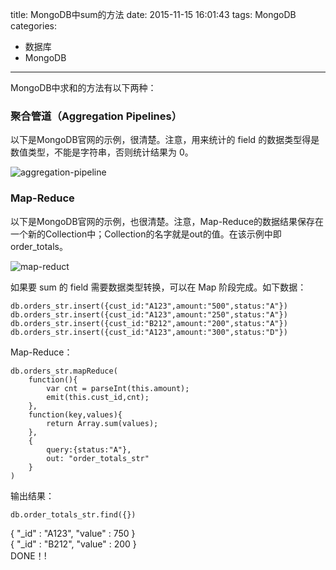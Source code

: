 title: MongoDB中sum的方法
date: 2015-11-15 16:01:43
tags: MongoDB
categories:
- 数据库
- MongoDB
---
MongoDB中求和的方法有以下两种：
### 聚合管道（Aggregation Pipelines）
以下是MongoDB官网的示例，很清楚。注意，用来统计的 field 的数据类型得是数值类型，不能是字符串，否则统计结果为 0。

![aggregation-pipeline](/uploads/aggregation-pipeline.png)

### Map-Reduce
以下是MongoDB官网的示例，也很清楚。注意，Map-Reduce的数据结果保存在一个新的Collection中；Collection的名字就是out的值。在该示例中即 order_totals。

![map-reduct](/uploads/map-reduce.png)

如果要 sum 的 field 需要数据类型转换，可以在 Map 阶段完成。如下数据：

	db.orders_str.insert({cust_id:"A123",amount:"500",status:"A"})
	db.orders_str.insert({cust_id:"A123",amount:"250",status:"A"})
	db.orders_str.insert({cust_id:"B212",amount:"200",status:"A"})
	db.orders_str.insert({cust_id:"A123",amount:"300",status:"D"})

Map-Reduce：

	db.orders_str.mapReduce(
		function(){
			var cnt = parseInt(this.amount);
			emit(this.cust_id,cnt);
		},
		function(key,values){
			return Array.sum(values);
		},
		{
			query:{status:"A"},
			out: "order_totals_str"
		}
	)

输出结果：

	db.order_totals_str.find({})

{ "_id" : "A123", "value" : 750 }  
{ "_id" : "B212", "value" : 200 }  
DONE！!

